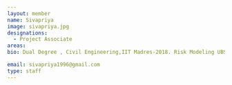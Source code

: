 ```yaml
---
layout: member
name: Sivapriya
image: sivapriya.jpg
designations: 
  - Project Associate
areas:
bio: Dual Degree , Civil Engineering,IIT Madres-2018. Risk Modeling UBS (2018-2019)

email: sivapriya1996@gmail.com
type: staff
---
```

